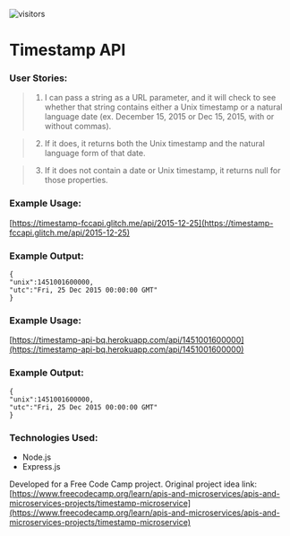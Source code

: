 ![visitors](https://visitor-badge.glitch.me/badge?page_id=sdthaker.visitor-badge)
# Timestamp API

### User Stories:

> 1. I can pass a string as a URL parameter, and it will check to see whether that string contains either a Unix timestamp or a natural language date (ex. December 15, 2015 or Dec 15, 2015, with or without commas).

> 2. If it does, it returns both the Unix timestamp and the natural language form of that date.

> 3. If it does not contain a date or Unix timestamp, it returns null for those properties.

### Example Usage:

[https://timestamp-fccapi.glitch.me/api/2015-12-25](https://timestamp-fccapi.glitch.me/api/2015-12-25)

### Example Output:

```
{
"unix":1451001600000,
"utc":"Fri, 25 Dec 2015 00:00:00 GMT"
}
```
### Example Usage:
[https://timestamp-api-bq.herokuapp.com/api/1451001600000](https://timestamp-api-bq.herokuapp.com/api/1451001600000)

### Example Output:

```
{
"unix":1451001600000,
"utc":"Fri, 25 Dec 2015 00:00:00 GMT"
}
```

### Technologies Used:

* Node.js
* Express.js

Developed for a Free Code Camp project. Original project idea link: [https://www.freecodecamp.org/learn/apis-and-microservices/apis-and-microservices-projects/timestamp-microservice](https://www.freecodecamp.org/learn/apis-and-microservices/apis-and-microservices-projects/timestamp-microservice)
